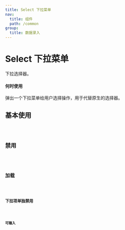 ```yaml
---
title: Select 下拉菜单
nav:
  title: 组件
  path: /common
group:
  title: 数据录入
---
```


# Select 下拉菜单

下拉选择器。

#### 何时使用

弹出一个下拉菜单给用户选择操作，用于代替原生的选择器。

## 基本使用

<code src="./demos/index1.tsx" />

## 禁用

<code src="./demos/index2.tsx" />

## 加载

<code src="./demos/index3.tsx" />

## 下拉项单独禁用

<code src="./demos/index4.tsx" />

## 可输入

<code src="./demos/index5.tsx" />

<API></API>
